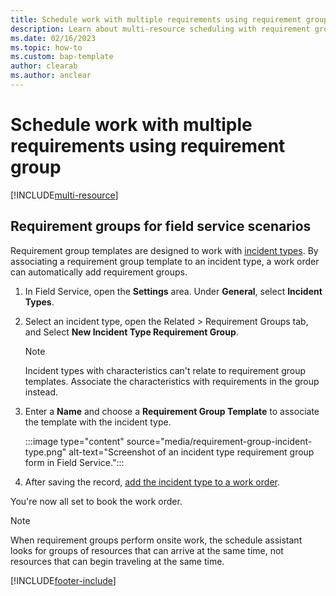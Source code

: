 ```yaml
---
title: Schedule work with multiple requirements using requirement groups
description: Learn about multi-resource scheduling with requirement groups in Dynamics 365 Field Service.
ms.date: 02/16/2023
ms.topic: how-to
ms.custom: bap-template
author: clearab
ms.author: anclear
---
```


# Schedule work with multiple requirements using requirement group

[!INCLUDE[multi-resource](../shared/urs/multi-resource-scheduling.md)]

## Requirement groups for field service scenarios

Requirement group templates are designed to work with [incident types](configure-incident-types.md). By associating a requirement group template to an incident type, a work order can automatically add requirement groups.

1. In Field Service, open the **Settings** area. Under **General**, select **Incident Types**.

1. Select an incident type, open the Related > Requirement Groups tab, and Select **New Incident Type Requirement Group**.

   > [!NOTE]
   > Incident types with characteristics can't relate to requirement group templates. Associate the characteristics with requirements in the group instead.

1. Enter a **Name** and choose a **Requirement Group Template** to associate the template with the incident type.

   :::image type="content" source="media/requirement-group-incident-type.png" alt-text="Screenshot of an incident type requirement group form in Field Service.":::

1. After saving the record, [add the incident type to a work order](configure-incident-types.md#add-an-incident-type-to-a-work-order).

You're now all set to book the work order.

> [!NOTE]
> When requirement groups perform onsite work, the schedule assistant looks for groups of resources that can arrive at the same time, not resources that can begin traveling at the same time.

[!INCLUDE[footer-include](../includes/footer-banner.md)]
